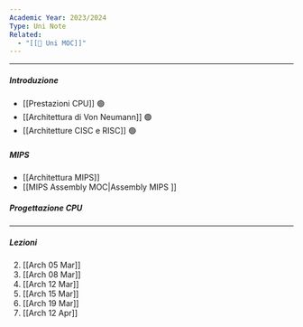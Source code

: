 ```yaml
---
Academic Year: 2023/2024
Type: Uni Note
Related:
  - "[[🏫 Uni MOC]]"
---
```

---
##### Introduzione
- [[Prestazioni CPU]] 🟢
- [[Architettura di Von Neumann]] 🟢
- [[Architetture CISC e RISC]] 🟢

##### MIPS
- [[Architettura MIPS]]
- [[MIPS Assembly MOC|Assembly MIPS ]]

##### Progettazione CPU



---
##### Lezioni
2. [[Arch 05 Mar]]
3. [[Arch 08 Mar]]
4. [[Arch 12 Mar]]
5. [[Arch 15 Mar]]
6. [[Arch 19 Mar]]
7. [[Arch 12 Apr]]
